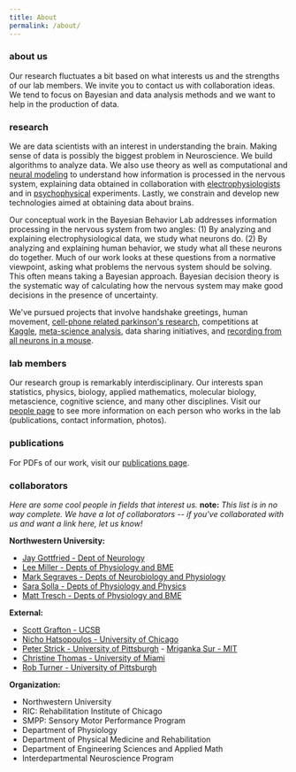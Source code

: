 ```yaml
---
title: About
permalink: /about/
---
```


### about us

Our research fluctuates a bit based on what interests us and the strengths of our lab members. We invite you to contact us with collaboration ideas. We tend to focus on Bayesian and data analysis methods and we want to help in the production of data.


### research

We are data scientists with an interest in understanding the brain. Making sense of data is possibly the biggest problem in Neuroscience. We build algorithms to analyze data. We also use theory as well as computational and [neural modeling](https://en.wikipedia.org/wiki/Computational_neuroscience) to understand how information is processed in the nervous system, explaining data obtained in collaboration with [electrophysiologists](https://en.wikipedia.org/wiki/Electrophysiology) and in [psychophysical](https://en.wikipedia.org/wiki/Psychophysics) experiments. Lastly, we constrain and develop new technologies aimed at obtaining data about brains.


Our conceptual work in the Bayesian Behavior Lab addresses information processing in the nervous system from two angles: (1) By analyzing and explaining electrophysiological data, we study what neurons do. (2) By analyzing and explaining human behavior, we study what all these neurons do together. Much of our work looks at these questions from a normative viewpoint, asking what problems the nervous system should be solving. This often means taking a Bayesian approach. Bayesian decision theory is the systematic way of calculating how the nervous system may make good decisions in the presence of uncertainty.

We've pursued projects that involve handshake greetings, human movement, [cell-phone related parkinson's research](http://journal.frontiersin.org/article/10.3389/fneur.2012.00158/abstract), competitions at [Kaggle](https://www.kaggle.com/), [meta-science analysis](http://www.nature.com/nature/journal/v489/n7415/full/489201a.html), data sharing initiatives, and [recording from all neurons in a mouse](http://journals.plos.org/ploscompbiol/article?id=10.1371/journal.pcbi.1002291).


### lab members

Our research group is remarkably interdisciplinary. Our interests span statistics, physics, biology, applied mathematics, molecular biology, metascience, cognitive science, and many other disciplines. Visit our [people page](http://klab.smpp.northwestern.edu/wiki/index.php5/People) to see more information on each person who works in the lab (publications, contact information, photos).


### publications

For PDFs of our work, visit our [publications page](http://klab.smpp.northwestern.edu/wiki/index.php5/Publications).


### collaborators

*Here are some cool people in fields that interest us.* **note:** *This list is in no way complete. We have a lot of collaborators -- if you've collaborated with us and want a link here, let us know!*


**Northwestern University:**

- [Jay Gottfried - Dept of Neurology](http://labs.feinberg.northwestern.edu/gottfried/)
- [Lee Miller - Depts of Physiology and BME](http://physio.northwestern.edu/)
- [Mark Segraves - Depts of Neurobiology and Physiology](http://www.neurobiology.northwestern.edu/people/core-faculty/mark-segraves.html)
- [Sara Solla - Depts of Physiology and Physics](http://www.physics.northwestern.edu/people/personalpages/ssolla.html)
- [Matt Tresch - Depts of Physiology and BME](http://www.mccormick.northwestern.edu/biomedical/)


**External:**

- [Scott Grafton - UCSB](https://www.psych.ucsb.edu/people/faculty/grafton)
- [Nicho Hatsopoulos - University of Chicago](http://pondside.uchicago.edu/oba/faculty/Hatsopoulos/lab/)
- [Peter Strick - University of Pittsburgh](http://www.cnbc.cmu.edu/faculty/strick-peter-l/view-details) - [Mriganka Sur - MIT](http://surlab.mit.edu/)
- [Christine Thomas - University of Miami](http://www.miamiproject.med.miami.edu/page.aspx?pid=325)
- [Rob Turner - University of Pittsburgh](http://www.neurobio.pitt.edu/faculty/turner.htm)


**Organization:**

- Northwestern University
- RIC: Rehabilitation Institute of Chicago
- SMPP: Sensory Motor Performance Program
- Department of Physiology
- Department of Physical Medicine and Rehabilitation
- Department of Engineering Sciences and Applied Math
- Interdepartmental Neuroscience Program
